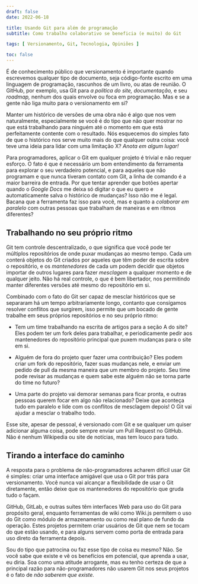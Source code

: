 ```yaml
---
draft: false
date: 2022-06-18

title: Usando Git para além de programação
subtitle: Como trabalho colaborativo se beneficia (e muito) do Git

tags: [ Versionamento, Git, Tecnologia, Opiniões ]

toc: false
---
```


É de conhecimento público que versionamento é importante quando escrevemos
qualquer tipo de documento, seja código-fonte escrito em uma linguagem de
programação, rascunhos de um livro, ou atas de reunião. O GitHub, por exemplo,
usa Git para _a política do site, documentação,_ e seu _roadmap,_ nenhum dos
quais envolve ou foca em programação. Mas e se a gente não liga muito para o
versionamento em si?

Manter um histórico de versões de uma obra não é algo que nos vem naturalmente,
especialmente se você é do tipo que não quer mostrar no que está trabalhando
para ninguém até o momento em que está perfeitamente contente com o resultado.
Nós esquecemos do simples fato de que o histórico nos serve muito mais do que
qualquer outra coisa: você teve uma ideia para lidar com uma limitação X?
_Anota em algum lugar!_

Para programadores, aplicar o Git em qualquer projeto é trivial e não requer
esforço. O fato é que é necessário um bom entendimento da ferramenta para
explorar o seu verdadeiro potencial, e para aqueles que não programam e que
nunca tiveram contato com Git, a linha de comando é a maior barreira de
entrada. Por que tentar aprender que botões apertar quando o _Google Docs_ me
deixa só digitar o que eu quero e automaticamente salva o histórico de
mudanças? Isso não me é legal. Bacana que a ferramenta faz isso para você, mas
e quanto a _colaborar em paralelo_ com outras pessoas que trabalham de maneiras
e em ritmos diferentes?

## Trabalhando no seu próprio ritmo

Git tem controle descentralizado, o que significa que você pode ter múltiplos
repositórios de onde puxar mudanças ao mesmo tempo. Cada um conterá objetos do
Git criados por aqueles que têm poder de escrita sobre o repositório, e os
_mantenedores_ de cada um podem decidir que objetos importar de outros lugares
para fazer _mesclagem_ a qualquer momento e de qualquer jeito. Não há real
controle, o que é bem libertador, nos permitindo manter diferentes versões até
mesmo do repositório em si.

Combinado com o fato do Git ser capaz de mesclar históricos que se separaram há
um tempo arbitrariamente longo, contanto que consígamos resolver conflitos que
surgirem, isso permite que um bocado de gente trabalhe em seus próprios
repositórios e no seu próprio ritmo:

- Tem um time trabalhando na escrita de artigos para a seção A do site? Eles
  podem ter um fork deles para trabalhar, e periodicamente pedir aos
  mantenedores do repositório principal que puxem mudanças para o site em si.

- Alguém de fora do projeto quer fazer uma contribuição? Eles podem criar um
  fork do repositório, fazer suas mudanças nele, e enviar um pedido de pull da
  mesma maneira que um membro do projeto. Seu time pode revisar as mudanças e
  quem sabe este alguém não se torna parte do time no futuro?

- Uma parte do projeto vai demorar semanas para ficar pronta, e outras pessoas
  querem focar em algo não relacionado? Deixe que aconteça tudo em paralelo e
  lide com os conflitos de mesclagem depois! O Git vai ajudar a mesclar o
  trabalho todo.

Esse site, apesar de pessoal, é versionado com Git e se qualquer um quiser
adicionar alguma coisa, pode sempre enviar um Pull Request no GitHub. Não é
nenhum Wikipedia ou site de notícias, mas tem louco para tudo.

## Tirando a interface do caminho

A resposta para o problema de não-programadores acharem difícil usar Git é
simples: criar uma interface amigável que usa o Git por trás para
versionamento. Você nunca vai alcançar a flexibilidade de usar o Git
diretamente, então deixe que os mantenedores do repositório que gruda tudo o
façam.

GitHub, GitLab, e outras suítes têm interfaces Web para uso do Git para
propósito geral, enquanto ferramentas de wiki como Wiki.js permitem o uso do
Git como módulo de armazenamento ou como real plano de fundo da operação. Estes
projetos permitem criar usuários de Git que nem se tocam do que estão usando, e
para alguns servem como porta de entrada para uso direto da ferramenta depois.

Sou do tipo que patrocina ou faz esse tipo de coisa eu mesmo? Não. Se você sabe
que existe e vê os benefícios em potencial, que aprenda a usar, eu diria. Soa
como uma atitude arrogante, mas eu tenho certeza de que a principal razão para
não-programadores não usarem Git nos seus projetos é o fato de _não saberem que
existe._
